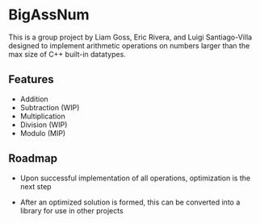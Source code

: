 # BigAssNum

This is a group project by Liam Goss, Eric Rivera, and Luigi Santiago-Villa designed to implement arithmetic operations on numbers larger than the max size of C++ built-in datatypes. 

## Features

- Addition
- Subtraction (WIP)
- Multiplication
- Division (WIP)
- Modulo (MIP)


## Roadmap

- Upon successful implementation of all operations, optimization is the next step

- After an optimized solution is formed, this can be converted into a library for use in other projects
